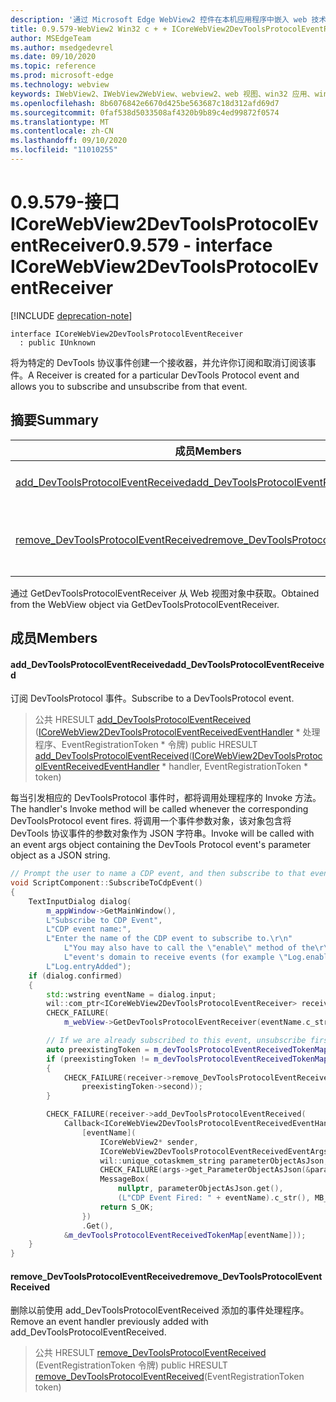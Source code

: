 ```yaml
---
description: '通过 Microsoft Edge WebView2 控件在本机应用程序中嵌入 web 技术 (HTML、CSS 和 JavaScript) '
title: 0.9.579-WebView2 Win32 c + + ICoreWebView2DevToolsProtocolEventReceiver
author: MSEdgeTeam
ms.author: msedgedevrel
ms.date: 09/10/2020
ms.topic: reference
ms.prod: microsoft-edge
ms.technology: webview
keywords: IWebView2、IWebView2WebView、webview2、web 视图、win32 应用、win32、edge、ICoreWebView2、ICoreWebView2Controller、浏览器控件、边缘 html、ICoreWebView2DevToolsProtocolEventReceiver
ms.openlocfilehash: 8b6076842e6670d425be563687c18d312afd69d7
ms.sourcegitcommit: 0faf538d5033508af4320b9b89c4ed99872f0574
ms.translationtype: MT
ms.contentlocale: zh-CN
ms.lasthandoff: 09/10/2020
ms.locfileid: "11010255"
---
```

# <span data-ttu-id="ac6ec-104">0.9.579-接口 ICoreWebView2DevToolsProtocolEventReceiver</span><span class="sxs-lookup"><span data-stu-id="ac6ec-104">0.9.579 - interface ICoreWebView2DevToolsProtocolEventReceiver</span></span> 

[!INCLUDE [deprecation-note](../../includes/deprecation-note.md)]

```
interface ICoreWebView2DevToolsProtocolEventReceiver
  : public IUnknown
```

<span data-ttu-id="ac6ec-105">将为特定的 DevTools 协议事件创建一个接收器，并允许你订阅和取消订阅该事件。</span><span class="sxs-lookup"><span data-stu-id="ac6ec-105">A Receiver is created for a particular DevTools Protocol event and allows you to subscribe and unsubscribe from that event.</span></span>

## <span data-ttu-id="ac6ec-106">摘要</span><span class="sxs-lookup"><span data-stu-id="ac6ec-106">Summary</span></span>

 <span data-ttu-id="ac6ec-107">成员</span><span class="sxs-lookup"><span data-stu-id="ac6ec-107">Members</span></span>                        | <span data-ttu-id="ac6ec-108">描述</span><span class="sxs-lookup"><span data-stu-id="ac6ec-108">Descriptions</span></span>
--------------------------------|---------------------------------------------
[<span data-ttu-id="ac6ec-109">add_DevToolsProtocolEventReceived</span><span class="sxs-lookup"><span data-stu-id="ac6ec-109">add_DevToolsProtocolEventReceived</span></span>](#add_devtoolsprotocoleventreceived) | <span data-ttu-id="ac6ec-110">订阅 DevToolsProtocol 事件。</span><span class="sxs-lookup"><span data-stu-id="ac6ec-110">Subscribe to a DevToolsProtocol event.</span></span>
[<span data-ttu-id="ac6ec-111">remove_DevToolsProtocolEventReceived</span><span class="sxs-lookup"><span data-stu-id="ac6ec-111">remove_DevToolsProtocolEventReceived</span></span>](#remove_devtoolsprotocoleventreceived) | <span data-ttu-id="ac6ec-112">删除以前使用 add_DevToolsProtocolEventReceived 添加的事件处理程序。</span><span class="sxs-lookup"><span data-stu-id="ac6ec-112">Remove an event handler previously added with add_DevToolsProtocolEventReceived.</span></span>

<span data-ttu-id="ac6ec-113">通过 GetDevToolsProtocolEventReceiver 从 Web 视图对象中获取。</span><span class="sxs-lookup"><span data-stu-id="ac6ec-113">Obtained from the WebView object via GetDevToolsProtocolEventReceiver.</span></span>

## <span data-ttu-id="ac6ec-114">成员</span><span class="sxs-lookup"><span data-stu-id="ac6ec-114">Members</span></span>

#### <span data-ttu-id="ac6ec-115">add_DevToolsProtocolEventReceived</span><span class="sxs-lookup"><span data-stu-id="ac6ec-115">add_DevToolsProtocolEventReceived</span></span> 

<span data-ttu-id="ac6ec-116">订阅 DevToolsProtocol 事件。</span><span class="sxs-lookup"><span data-stu-id="ac6ec-116">Subscribe to a DevToolsProtocol event.</span></span>

> <span data-ttu-id="ac6ec-117">公共 HRESULT [add_DevToolsProtocolEventReceived](#add_devtoolsprotocoleventreceived) ([ICoreWebView2DevToolsProtocolEventReceivedEventHandler](icorewebview2devtoolsprotocoleventreceivedeventhandler.md) \* 处理程序、EventRegistrationToken \* 令牌) </span><span class="sxs-lookup"><span data-stu-id="ac6ec-117">public HRESULT [add_DevToolsProtocolEventReceived](#add_devtoolsprotocoleventreceived)([ICoreWebView2DevToolsProtocolEventReceivedEventHandler](icorewebview2devtoolsprotocoleventreceivedeventhandler.md) \* handler, EventRegistrationToken \* token)</span></span>

<span data-ttu-id="ac6ec-118">每当引发相应的 DevToolsProtocol 事件时，都将调用处理程序的 Invoke 方法。</span><span class="sxs-lookup"><span data-stu-id="ac6ec-118">The handler's Invoke method will be called whenever the corresponding DevToolsProtocol event fires.</span></span> <span data-ttu-id="ac6ec-119">将调用一个事件参数对象，该对象包含将 DevTools 协议事件的参数对象作为 JSON 字符串。</span><span class="sxs-lookup"><span data-stu-id="ac6ec-119">Invoke will be called with an event args object containing the DevTools Protocol event's parameter object as a JSON string.</span></span>

```cpp
// Prompt the user to name a CDP event, and then subscribe to that event.
void ScriptComponent::SubscribeToCdpEvent()
{
    TextInputDialog dialog(
        m_appWindow->GetMainWindow(),
        L"Subscribe to CDP Event",
        L"CDP event name:",
        L"Enter the name of the CDP event to subscribe to.\r\n"
            L"You may also have to call the \"enable\" method of the\r\n"
            L"event's domain to receive events (for example \"Log.enable\").\r\n",
        L"Log.entryAdded");
    if (dialog.confirmed)
    {
        std::wstring eventName = dialog.input;
        wil::com_ptr<ICoreWebView2DevToolsProtocolEventReceiver> receiver;
        CHECK_FAILURE(
            m_webView->GetDevToolsProtocolEventReceiver(eventName.c_str(), &receiver));

        // If we are already subscribed to this event, unsubscribe first.
        auto preexistingToken = m_devToolsProtocolEventReceivedTokenMap.find(eventName);
        if (preexistingToken != m_devToolsProtocolEventReceivedTokenMap.end())
        {
            CHECK_FAILURE(receiver->remove_DevToolsProtocolEventReceived(
                preexistingToken->second));
        }

        CHECK_FAILURE(receiver->add_DevToolsProtocolEventReceived(
            Callback<ICoreWebView2DevToolsProtocolEventReceivedEventHandler>(
                [eventName](
                    ICoreWebView2* sender,
                    ICoreWebView2DevToolsProtocolEventReceivedEventArgs* args) -> HRESULT {
                    wil::unique_cotaskmem_string parameterObjectAsJson;
                    CHECK_FAILURE(args->get_ParameterObjectAsJson(&parameterObjectAsJson));
                    MessageBox(
                        nullptr, parameterObjectAsJson.get(),
                        (L"CDP Event Fired: " + eventName).c_str(), MB_OK);
                    return S_OK;
                })
                .Get(),
            &m_devToolsProtocolEventReceivedTokenMap[eventName]));
    }
}
```

#### <span data-ttu-id="ac6ec-120">remove_DevToolsProtocolEventReceived</span><span class="sxs-lookup"><span data-stu-id="ac6ec-120">remove_DevToolsProtocolEventReceived</span></span> 

<span data-ttu-id="ac6ec-121">删除以前使用 add_DevToolsProtocolEventReceived 添加的事件处理程序。</span><span class="sxs-lookup"><span data-stu-id="ac6ec-121">Remove an event handler previously added with add_DevToolsProtocolEventReceived.</span></span>

> <span data-ttu-id="ac6ec-122">公共 HRESULT [remove_DevToolsProtocolEventReceived](#remove_devtoolsprotocoleventreceived) (EventRegistrationToken 令牌) </span><span class="sxs-lookup"><span data-stu-id="ac6ec-122">public HRESULT [remove_DevToolsProtocolEventReceived](#remove_devtoolsprotocoleventreceived)(EventRegistrationToken token)</span></span>


